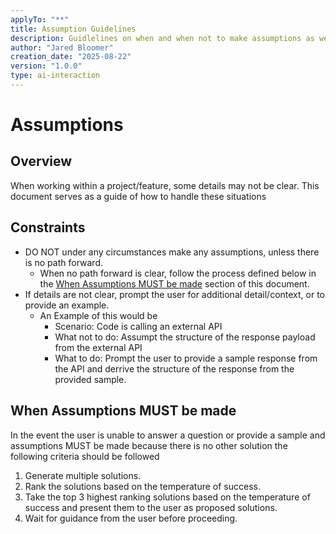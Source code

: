```yaml
---
applyTo: "**"
title: Assumption Guidelines
description: Guidlelines on when and when not to make assumptions as well as how to make assumptions.
author: "Jared Bloomer"
creation_date: "2025-08-22"
version: "1.0.0"
type: ai-interaction
---
```


# Assumptions

## Overview

When working within a project/feature, some details may not be clear. This document serves as a guide of how to handle these situations

## Constraints
- DO NOT under any circumstances make any assumptions, unless there is no path forward. 
  - When no path forward is clear, follow the process defined below in the [When Assumptions MUST be made](#When-Assumptions-MUST-be-made) section of this document.
- If details are not clear, prompt the user for additional detail/context, or to provide an example.
  - An Example of this would be
    - Scenario: Code is calling an external API
    - What not to do: Assumpt the structure of the response payload from the external API
    - What to do: Prompt the user to provide a sample response from the API and derrive the structure of the response from the provided sample. 

## When Assumptions MUST be made

In the event the user is unable to answer a question or provide a sample and assumptions MUST be made because there is no other solution the following criteria should be followed

1. Generate multiple solutions.
2. Rank the solutions based on the temperature of success.
3. Take the top 3 highest ranking solutions based on the temperature of success and present them to the user as proposed solutions.
4. Wait for guidance from the user before proceeding.
